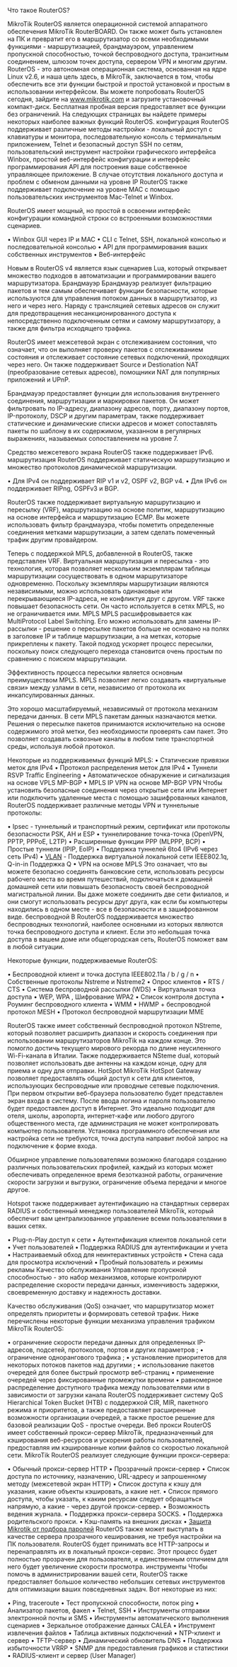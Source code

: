 Что такое RouterOS?

MikroTik RouterOS является операционной системой аппаратного обеспечения MikroTik RouterBOARD. Он также может быть установлен на ПК и превратит его в маршрутизатор со всеми необходимыми функциями - маршрутизацией, брандмауэром, управлением пропускной способностью, точкой беспроводного доступа, транзитным соединением, шлюзом точек доступа, сервером VPN и многим другим. 
RouterOS - это автономная операционная система, основанная на ядре Linux v2.6, и наша цель здесь, в MikroTik, заключается в том, чтобы обеспечить все эти функции быстрой и простой установкой и простым в использовании интерфейсом. 
Вы можете попробовать RouterOS сегодня, зайдите на www.mikrotik.com и загрузите установочный компакт-диск. Бесплатная пробная версия предоставляет все функции без ограничений. На следующих страницах вы найдете примеры некоторых наиболее важных функций RouterOS.
конфигурация
RouterOS поддерживает различные методы настройки - локальный доступ с клавиатуры и монитора, последовательную консоль с терминальным приложением, Telnet и безопасный доступ SSH по сетям, пользовательский инструмент настройки графического интерфейса Winbox, простой веб-интерфейс конфигурации и интерфейс программирования API для построения ваше собственное управляющее приложение. В случае отсутствия локального доступа и проблем с обменом данными на уровне IP RouterOS также поддерживает подключение на уровне MAC с помощью пользовательских инструментов Mac-Telnet и Winbox. 

RouterOS имеет мощный, но простой в освоении интерфейс конфигурации командной строки со встроенными возможностями сценариев. 

• Winbox GUI через IP и MAC 
• CLI с Telnet, SSH, локальной консолью и последовательной консолью
• API для программирования ваших собственных инструментов 
• Веб-интерфейс 

Новым в RouterOS v4 является язык сценариев Lua, который открывает множество подходов в автоматизации и программировании вашего маршрутизатора.
Брандмауэр
Брандмауэр реализует фильтрацию пакетов и тем самым обеспечивает функции безопасности, которые используются для управления потоком данных в маршрутизатор, из него и через него. Наряду с трансляцией сетевых адресов он служит для предотвращения несанкционированного доступа к непосредственно подключенным сетям и самому маршрутизатору, а также для фильтра исходящего трафика. 

RouterOS имеет межсетевой экран с отслеживанием состояния, что означает, что он выполняет проверку пакетов с отслеживанием состояния и отслеживает состояние сетевых подключений, проходящих через него. Он также поддерживает Source и Destionation NAT (преобразование сетевых адресов), помощники NAT для популярных приложений и UPnP.

Брандмауэр предоставляет функции для использования внутреннего соединения, маршрутизации и маркировки пакетов. Он может фильтровать по IP-адресу, диапазону адресов, порту, диапазону портов, IP-протоколу, DSCP и другим параметрам, также поддерживает статические и динамические списки адресов и может сопоставлять пакеты по шаблону в их содержимом, указанном в регулярных выражениях, называемых сопоставлением на уровне 7. 

Средство межсетевого экрана RouterOS также поддерживает IPv6.
маршрутизация
RouterOS поддерживает статическую маршрутизацию и множество протоколов динамической маршрутизации. 

• Для IPv4 он поддерживает RIP v1 и v2, OSPF v2, BGP v4. 
• Для IPv6 он поддерживает RIPng, OSPFv3 и BGP. 

RouterOS также поддерживает виртуальную маршрутизацию и пересылку (VRF), маршрутизацию на основе политик, маршрутизацию на основе интерфейса и маршрутизацию ECMP. Вы можете использовать фильтр брандмауэра, чтобы пометить определенные соединения метками маршрутизации, а затем сделать помеченный трафик другим провайдером.

Теперь с поддержкой MPLS, добавленной в RouterOS, также представлен VRF. Виртуальная маршрутизация и пересылка - это технология, которая позволяет нескольким экземплярам таблицы маршрутизации сосуществовать в одном маршрутизаторе одновременно. Поскольку экземпляры маршрутизации являются независимыми, можно использовать одинаковые или перекрывающиеся IP-адреса, не конфликтуя друг с другом. VRF также повышает безопасность сети. Он часто используется в сетях MPLS, но не ограничивается ими.
MPLS
MPLS расшифровывается как MultiProtocol Label Switching. Его можно использовать для замены IP-рассылки - решение о пересылке пакетов больше не основано на полях в заголовке IP и таблице маршрутизации, а на метках, которые прикреплены к пакету. Такой подход ускоряет процесс пересылки, поскольку поиск следующего перехода становится очень простым по сравнению с поиском маршрутизации. 

Эффективность процесса пересылки является основным преимуществом MPLS. MPLS позволяет легко создавать «виртуальные связи» между узлами в сети, независимо от протокола их инкапсулированных данных.

Это хорошо масштабируемый, независимый от протокола механизм передачи данных. В сети MPLS пакетам данных назначаются метки. Решения о пересылке пакетов принимаются исключительно на основе содержимого этой метки, без необходимости проверять сам пакет. Это позволяет создавать сквозные каналы в любом типе транспортной среды, используя любой протокол. 

Некоторые из поддерживаемых функций MPLS: 
• Статические привязки меток для IPv4 
• Протокол распределения меток для IPv4 
• Туннели RSVP Traffic Engineering 
• Автоматическое обнаружение и сигнализация на основе VPLS MP-BGP 
• MPLS IP VPN на основе MP-BGP
VPN
Чтобы установить безопасные соединения через открытые сети или Интернет или подключить удаленные места с помощью зашифрованных каналов, RouterOS поддерживает различные методы VPN и туннельные протоколы: 

• Ipsec - туннельный и транспортный режим, сертификат или протоколы безопасности PSK, AH и ESP 
• туннелирование точка-точка (OpenVPN, PPTP, PPPoE, L2TP) 
• Расширенные функции PPP (MLPPP, BCP) 
• Простые туннели (IPIP, EoIP) 
• Поддержка туннелей 6to4 (IPv6 через сеть IPv4) 
• <a href="http://pyatilistnik.org/chto-takoe-i-kak-rabotaet-vlan/">VLAN</a> - Поддержка виртуальной локальной сети IEEE802.1q, Q-in-in Поддержка Q 
• VPN на основе MPLS
Это означает, что вы можете безопасно соединять банковские сети, использовать ресурсы рабочего места во время путешествий, подключаться к домашней домашней сети или повышать безопасность своей беспроводной магистральной линии. Вы даже можете соединить две сети филиалов, и они смогут использовать ресурсы друг друга, как если бы компьютеры находились в одном месте - все в безопасности и в зашифрованном виде.
беспроводной
В RouterOS поддерживается множество беспроводных технологий, наиболее основными из которых являются точка беспроводного доступа и клиент. Если это небольшая точка доступа в вашем доме или общегородская сеть, RouterOS поможет вам в любой ситуации. 

Некоторые функции, поддерживаемые RouterOS: 

• Беспроводной клиент и точка доступа IEEE802.11a / b / g / n 
• Собственные протоколы Nstreme и Nstreme2 
• Опрос клиентов 
• RTS / CTS 
• Система беспроводной рассылки (WDS) 
• Виртуальная точка доступа 
• WEP, WPA , Шифрование WPA2 
• Список контроля доступа 
• Роуминг беспроводного клиента 
• WMM 
• HWMP + беспроводной протокол MESH
• Протокол беспроводной маршрутизации MME 

RouterOS также имеет собственный беспроводной протокол NStreme, который позволяет расширить диапазон и скорость соединения при использовании маршрутизаторов MikroTik на каждом конце. Это помогло достичь текущего мирового рекорда по длине неусиленного Wi-Fi-канала в Италии. Также поддерживается NSteme dual, который позволяет использовать две антенны на каждом конце, одну для приема и одну для отправки.
HotSpot
MikroTik HotSpot Gateway позволяет предоставлять общий доступ к сети для клиентов, использующих беспроводные или проводные сетевые подключения. При первом открытии веб-браузера пользователю будет представлен экран входа в систему. После ввода логина и пароля пользователю будет предоставлен доступ в Интернет. Это идеально подходит для отеля, школы, аэропорта, интернет-кафе или любого другого общественного места, где администрация не может контролировать компьютер пользователя. Установка программного обеспечения или настройка сети не требуются, точка доступа направит любой запрос на подключение к форме входа. 

Обширное управление пользователями возможно благодаря созданию различных пользовательских профилей, каждый из которых может обеспечивать определенное время безотказной работы, ограничение скорости загрузки и выгрузки, ограничение объема передачи и многое другое.

Hotspot также поддерживает аутентификацию на стандартных серверах RADIUS и собственный менеджер пользователей MikroTik, который обеспечит вам централизованное управление всеми пользователями в ваших сетях. 

• Plug-n-Play доступ к сети 
• Аутентификация клиентов локальной сети 
• Учет пользователей 
• Поддержка RADIUS для аутентификации и учета 
• Настраиваемый обход для неинтерактивных устройств 
• Стена сада для просмотра исключений 
• Пробный пользователь и режимы рекламы
Качество обслуживания
Управление пропускной способностью - это набор механизмов, которые контролируют распределение скорости передачи данных, изменчивость задержки, своевременную доставку и надежность доставки. 

Качество обслуживания (QoS) означает, что маршрутизатор может определять приоритеты и формировать сетевой трафик. Ниже перечислены некоторые функции механизма управления трафиком MikroTik RouterOS: 

• ограничение скорости передачи данных для определенных IP-адресов, подсетей, протоколов, портов и других параметров 
; • ограничение однорангового трафика 
; • установление приоритетов для некоторых потоков пакетов над другими 
; • использование пакетов очередей для более быстрый просмотр веб-страниц 
• применение очередей через фиксированные промежутки времени 
• равномерное распределение доступного трафика между пользователями или в зависимости от загрузки канала
RouterOS поддерживает систему QoS Hierarchical Token Bucket (HTB) с поддержкой CIR, MIR, пакетного режима и приоритетов, а также предоставляет расширенные возможности организации очередей, а также простое решение для базовой реализации QoS - простые очереди. 
Веб прокси
RouterOS имеет собственный прокси-сервер MikroTik, предназначенный для кэширования веб-ресурсов и ускорения работы пользователей, предоставляя им кэшированные копии файлов со скоростью локальной сети. MikroTik RouterOS реализует следующие функции прокси-сервера: 

• Обычный прокси-сервер HTTP 
• Прозрачный прокси-сервер 
• Список доступа по источнику, назначению, URL-адресу и запрошенному методу (межсетевой экран HTTP) 
• Список доступа к кэшу для указания, какие объекты кэшировать, а какие нет. 
• Список прямого доступа, чтобы указать, к каким ресурсам следует обращаться напрямую, а какие - через другой прокси-сервер. 
• Возможность ведения журнала. 
• Поддержка прокси-сервера SOCKS. 
• Поддержка родительского прокси.
• Кэш-память на внешних дисках 
• <a href="http://pyatilistnik.org/protecting-mikrotik-from-password-guessing/">Защита Mikrotik от подбора паролей</a>
RouterOS также может выступать в качестве сервера прозрачного кеширования, не требуя настройки на ПК пользователя. RouterOS будет принимать все HTTP-запросы и перенаправлять их в локальный прокси-сервис. Этот процесс будет полностью прозрачен для пользователя, и единственным отличием для него будет увеличение скорости просмотра. 
инструменты
Чтобы помочь в администрировании вашей сети, RouterOS также предоставляет большое количество небольших сетевых инструментов для оптимизации ваших повседневных задач. Вот некоторые из них: 

• Ping, traceroute 
• Тест пропускной способности, поток ping 
• Анализатор пакетов, факел 
• Telnet, SSH 
• Инструменты отправки электронной почты и SMS 
• Инструменты автоматического выполнения сценариев 
• Зеркальное отображение данных CALEA 
• Инструмент извлечения файлов 
• Таблица активных подключений 
• NTP-клиент и сервер 
• TFTP-сервер 
• Динамический обновитель DNS 
• Поддержка избыточности VRRP 
• SNMP для предоставления графиков и статистики
• RADIUS-клиент и сервер (User Manager) 
